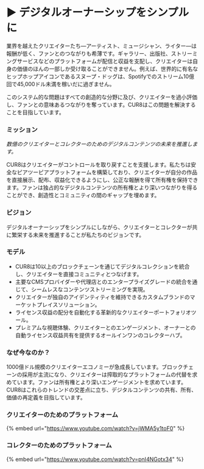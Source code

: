 # ▶️ デジタルオーナーシップをシンプルに

業界を越えたクリエイターたち—アーティスト、ミュージシャン、ライター—は報酬が低く、ファンとのつながりも希薄です。ギャラリー、出版社、ストリーミングサービスなどのプラットフォームが配信と収益を支配し、クリエイターは自身の価値のほんの一部しか受け取ることができません。例えば、世界的に有名なヒップホップアイコンであるスヌープ・ドッグは、Spotifyでのストリーム10億回で45,000ドル未満を稼いだに過ぎません。

このシステム的な問題はすべての創造的な分野に及び、クリエイターを過小評価し、ファンとの意味あるつながりを奪っています。CUR8はこの問題を解決することを目指しています。

### **ミッション**

_数億のクリエイターとコレクターのためのデジタルコンテンツの未来を推進します。_

CUR8はクリエイターがコントロールを取り戻すことを支援します。私たちは安全なピアツーピアプラットフォームを構築しており、クリエイターが自分の作品を直接展示、配布、収益化できるようにし、公正な報酬を得て所有権を保持できます。ファンは独占的なデジタルコンテンツの所有権とより深いつながりを得ることができ、創造性とコミュニティの間のギャップを埋めます。

### **ビジョン**

デジタルオーナーシップをシンプルにしながら、クリエイターとコレクターが共に繁栄する未来を推進することが私たちのビジョンです。

### **モデル**

* CUR8は10以上のブロックチェーンを通じてデジタルコレクションを統合し、クリエイターを直接コミュニティとつなげます。
* 主要なCMSプロバイダーや代理店とのエンタープライズグレードの統合を通じて、シームレスなコンテンツストリーミングを実現。
* クリエイターが独自のアイデンティティを維持できるカスタムブランドのマーケットプレイスソリューション。
* ライセンス収益の配分を自動化する革新的なクリエイターポートフォリオツール。
* プレミアムな視聴体験、クリエイターとのエンゲージメント、オーナーとの自動ライセンス収益共有を提供するオールインワンのコレクターハブ。

### **なぜ今なのか？**

1000億ドル規模のクリエイターエコノミーが急成長しています。ブロックチェーンの採用が主流になり、クリエイターは搾取的なプラットフォームの代替を求めています。ファンは所有権とより深いエンゲージメントを求めています。CUR8はこれらのトレンドの交差点に立ち、デジタルコンテンツの共有、所有、価値の再定義を目指しています。

### クリエイターのためのプラットフォーム

{% embed url="https://www.youtube.com/watch?v=jWMA5y1toF0" %}

### コレクターのためのプラットフォーム

{% embed url="https://www.youtube.com/watch?v=pnI4NGotx34" %}
